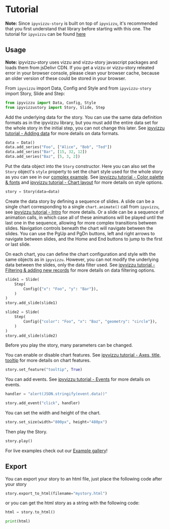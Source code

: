# Tutorial

**Note:** Since `ipyvizzu-story` is built on top of `ipyvizzu`, it's recommended
that you first understand that library before starting with this one. The
tutorial for `ipyvizzu` can be found
[here](https://ipyvizzu.vizzuhq.com/tutorial/01_01_intro.html)

## Usage

**Note:** ipyvizzu-story uses vizzu and vizzu-story javascript packages and
loads them from jsDelivr CDN. If you get a vizzu or vizzu-story releated error
in your browser console, please clean your browser cache, because an older
version of these could be stored in your browser.

From `ipyvizzu` import Data, Config and Style and from `ipyvizzu-story` import
Story, Slide and Step:

```python
from ipyvizzu import Data, Config, Style
from ipyvizzustory import Story, Slide, Step
```

Add the underlying data for the story. You can use the same data definition
formats as in the ipyvizzu library, but you must add the entire data set for the
whole story in the initial step, you can not change this later. See
[ipyvizzu tutorial - Adding data](https://ipyvizzu.vizzuhq.com/tutorial/01_02_adding_data.html)
for more details on data formats.

```python
data = Data()
data.add_series("Foo", ["Alice", "Bob", "Ted"])
data.add_series("Bar", [15, 32, 12])
data.add_series("Baz", [5, 3, 2])
```

Put the data object into the `Story` constructor. Here you can also set the
`Story` object's `style` property to set the chart style used for the whole
story as you can see in our [complex example](../examples/complex/complex.ipynb).
See
[ipyvizzu tutorial - Color palette & fonts](https://ipyvizzu.vizzuhq.com/tutorial/01_13_color_palette_fonts.html)
and
[ipyvizzu tutorial - Chart layout](https://ipyvizzu.vizzuhq.com/tutorial/01_14_chart_layout.html)
for more details on style options.

```python
story = Story(data=data)
```

Create the data story by defining a sequence of slides. A slide can be a single
chart corresponding to a single `chart.animate()` call from `ipyvizzu`, see
[ipyvizzu tutorial - Intro](https://ipyvizzu.vizzuhq.com/tutorial/01_01_intro.html)
for more details. Or a slide can be a sequence of animation calls, in which case
all of these animations will be played until the last one in the sequence,
allowing for more complex transitions between slides. Navigation controls
beneath the chart will navigate between the slides. You can use the PgUp and
PgDn buttons, left and right arrows to navigate between slides, and the Home and
End buttons to jump to the first or last slide.

On each chart, you can define the chart configuration and style with the same
objects as in `ipyvizzu`. However, you can not modify the underlying data
between the slides, only the data filter used. See
[ipyvizzu tutorial - Filtering & adding new records](https://ipyvizzu.vizzuhq.com/tutorial/01_11_filter_add_new_records.html)
for more details on data filtering options.

```python
slide1 = Slide(
    Step(
        Config({"x": "Foo", "y": "Bar"}),
    )
)
story.add_slide(slide1)

slide2 = Slide(
    Step(
        Config({"color": "Foo", "x": "Baz", "geometry": "circle"}),
    )
)
story.add_slide(slide2)
```

Before you play the story, many parameters can be changed.

You can enable or disable chart features. See
[ipyvizzu tutorial - Axes, title, tooltip](https://ipyvizzu.vizzuhq.com/tutorial/01_03_axes_title_tooltip.html)
for more details on chart features.

```python
story.set_feature("tooltip", True)
```

You can add events. See
[ipyvizzu tutorial - Events](https://ipyvizzu.vizzuhq.com/tutorial/01_17_events.html)
for more details on events.

```python
handler = "alert(JSON.stringify(event.data))"

story.add_event("click", handler)
```

You can set the width and height of the chart.

```python
story.set_size(width="800px", height="480px")
```

Then play the Story.

```python
story.play()
```

For live examples check out our [Example gallery](../examples/index.md)!

## Export

You can export your story to an html file, just place the following code after
your story

```python
story.export_to_html(filename="mystory.html")
```

or you can get the html story as a string with the following code:

```python
html = story.to_html()

print(html)
```
